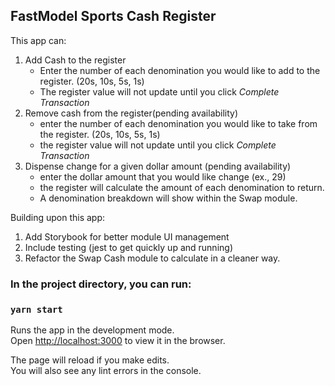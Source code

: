 ## FastModel Sports Cash Register

This app can:

1. Add Cash to the register
   - Enter the number of each denomination you would like to add to the register. (20s, 10s, 5s, 1s)
   - The register value will not update until you click _Complete Transaction_
2. Remove cash from the register(pending availability)
   - enter the number of each denomination you would like to take from the register. (20s, 10s, 5s, 1s)
   - the register value will not update until you click _Complete Transaction_
3. Dispense change for a given dollar amount (pending availability)
   - enter the dollar amount that you would like change (ex., 29)
   - the register will calculate the amount of each denomination to return.
   - A denomination breakdown will show within the Swap module.

Building upon this app:

1. Add Storybook for better module UI management
2. Include testing (jest to get quickly up and running)
3. Refactor the Swap Cash module to calculate in a cleaner way.

### In the project directory, you can run:

### `yarn start`

Runs the app in the development mode.<br>
Open [http://localhost:3000](http://localhost:3000) to view it in the browser.

The page will reload if you make edits.<br>
You will also see any lint errors in the console.
